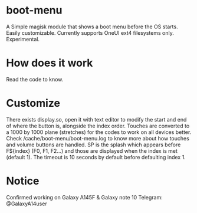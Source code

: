 # boot-menu
A Simple magisk module that shows a boot menu before the OS starts. Easily customizable. Currently supports OneUI ext4 filesystems only. Experimental.

# How does it work
Read the code to know.

# Customize
There exists display.so, open it with text editor to modify the start and end of where the button is, alongside the index order. Touches are converted to a 1000 by 1000 plane (stretches) for the codes to work on all devices better. Check /cache/boot-menu/boot-menu.log to know more about how touches and volume buttons are handled. SP is the splash which appears before F${index} (F0, F1, F2...) and those are displayed when the index is met (default 1). The timeout is 10 seconds by default before defaulting index 1.

# Notice
Confirmed working on Galaxy A145F & Galaxy note 10
Telegram: @GalaxyA14user
